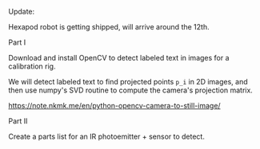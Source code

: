 Update:

Hexapod robot is getting shipped, will arrive around the 12th.

Part I

Download and install OpenCV to detect labeled text in images for a calibration rig.

We will detect labeled text to find projected points `p_i` in 2D images, and then
use numpy's SVD routine to compute the camera's projection matrix.

https://note.nkmk.me/en/python-opencv-camera-to-still-image/

Part II

Create a parts list for an IR photoemitter + sensor to detect.
